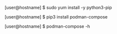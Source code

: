 [user@hostname] $ sudo yum install -y python3-pip

[user@hostname] $ pip3 install podman-compose

[user@hostname] $ podman-compose -h
